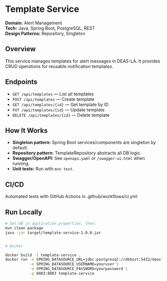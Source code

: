 # Template Service

**Domain:** Alert Management  
**Tech:** Java, Spring Boot, PostgreSQL, REST  
**Design Patterns:** Repository, Singleton

## Overview

This service manages templates for alert messages in DEAS-LA.
It provides CRUD operations for reusable notification templates.

## Endpoints

- `GET /api/templates` — List all templates
- `POST /api/templates` — Create template
- `GET /api/templates/{id}` — Get template by ID
- `PUT /api/templates/{id}` — Update template
- `DELETE /api/templates/{id}` — Delete template

## How It Works

- **Singleton pattern:** Spring Boot services/components are singleton by default.
- **Repository pattern:** TemplateRepository abstracts all DB logic.
- **Swagger/OpenAPI:** See `openapi.yaml` or `/swagger-ui.html` when running.
- **Unit tests:** Run with `mvn test`.

## CI/CD

Automated tests with GitHub Actions in .github/workflows/ci.yml

## Run Locally

```bash
# Set DB in application.properties, then:
mvn clean package
java -jar target/template-service-1.0.0.jar


# Docker

docker build -t template-service .
docker run -e SPRING_DATASOURCE_URL=jdbc:postgresql://dbhost:5432/deasla_template \
           -e SPRING_DATASOURCE_USERNAME=youruser \
           -e SPRING_DATASOURCE_PASSWORD=yourpassword \
           -p 8083:8083 template-service